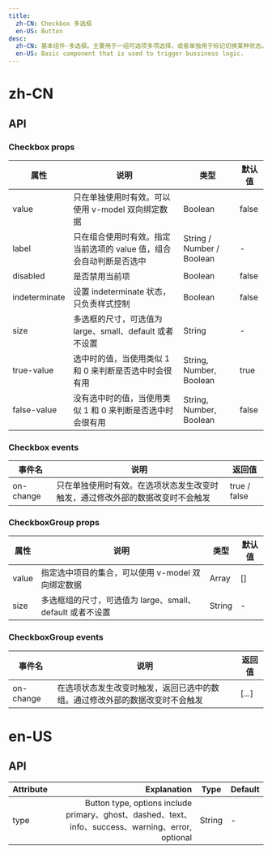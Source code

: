 ```yaml
---
title:
  zh-CN: Checkbox 多选框
  en-US: Button
desc:
  zh-CN: 基本组件-多选框。主要用于一组可选项多项选择，或者单独用于标记切换某种状态。
  en-US: Basic component that is used to trigger bussiness logic.
---
```



# zh-CN

## API


### Checkbox props


| 属性 |说明 |类型 |默认值 |
| --- |--- |--- |--- |
| value |只在单独使用时有效。可以使用 v-model 双向绑定数据 |Boolean |false |
| label |只在组合使用时有效。指定当前选项的 value 值，组合会自动判断是否选中 |String / Number / Boolean |- |
| disabled |是否禁用当前项 |Boolean |false |
| indeterminate |设置 indeterminate 状态，只负责样式控制 |Boolean |false |
| size |多选框的尺寸，可选值为 large、small、default 或者不设置 |String |- |
| true-value |选中时的值，当使用类似 1 和 0 来判断是否选中时会很有用 |String, Number, Boolean |true |
| false-value |没有选中时的值，当使用类似 1 和 0 来判断是否选中时会很有用 |String, Number, Boolean |false |

### Checkbox events

| 事件名 |说明 |返回值 |
| --- |--- |--- |
| on-change |只在单独使用时有效。在选项状态发生改变时触发，通过修改外部的数据改变时不会触发 |true / false |

### CheckboxGroup props

| 属性 |说明 |类型 |默认值 |
| --- |--- |--- |--- |
| value |指定选中项目的集合，可以使用 v-model 双向绑定数据 |Array |[] |
| size |多选框组的尺寸，可选值为 large、small、default 或者不设置 |String |- |

### CheckboxGroup events

| 事件名 |说明 |返回值 |
| --- |--- |--- |
| on-change |在选项状态发生改变时触发，返回已选中的数组。通过修改外部的数据改变时不会触发 |[...] |


# en-US

## API
| Attribute        | Explanation    |  Type  | Default|
| --------   | -----:   | ---- | ---- |
| type        | Button type, options include primary、ghost、dashed、text、info、success、warning、error, optional      |   String   | -|
